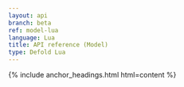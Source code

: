 ```yaml
---
layout: api
branch: beta
ref: model-lua
language: Lua
title: API reference (Model)
type: Defold Lua
---
```

{% include anchor_headings.html html=content %}